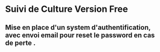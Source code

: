 # Suivi de Culture  Version Free

## Mise en place d'un system d'authentification, avec envoi email pour reset le password en cas de perte .

